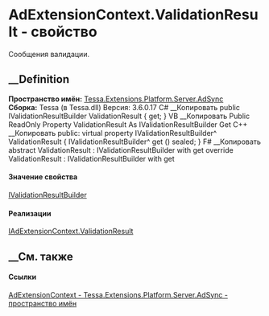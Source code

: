 # AdExtensionContext.ValidationResult - свойство
Сообщения валидации.
##  __Definition
 **Пространство имён:**
[Tessa.Extensions.Platform.Server.AdSync](N_Tessa_Extensions_Platform_Server_AdSync.htm)  
 **Сборка:** Tessa (в Tessa.dll) Версия: 3.6.0.17
C# __Копировать
     public IValidationResultBuilder ValidationResult { get; }
VB __Копировать
     Public ReadOnly Property ValidationResult As IValidationResultBuilder
    	Get
C++ __Копировать
     public:
    virtual property IValidationResultBuilder^ ValidationResult {
    	IValidationResultBuilder^ get () sealed;
    }
F# __Копировать
     abstract ValidationResult : IValidationResultBuilder with get
    override ValidationResult : IValidationResultBuilder with get
#### Значение свойства
[IValidationResultBuilder](T_Tessa_Platform_Validation_IValidationResultBuilder.htm)
#### Реализации
[IAdExtensionContext.ValidationResult](P_Tessa_Extensions_Platform_Server_AdSync_IAdExtensionContext_ValidationResult.htm)  
##  __См. также
#### Ссылки
[AdExtensionContext -
](T_Tessa_Extensions_Platform_Server_AdSync_AdExtensionContext.htm)
[Tessa.Extensions.Platform.Server.AdSync - пространство
имён](N_Tessa_Extensions_Platform_Server_AdSync.htm)

